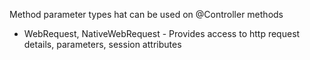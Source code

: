 Method parameter types hat can be used on @Controller methods

* WebRequest, NativeWebRequest - Provides access to http request details, parameters, session attributes